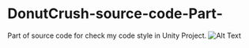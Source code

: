 # DonutCrush-source-code-Part-
Part of source code for check my code style in Unity Project.
![Alt Text](https://github.com/ZenDeiAn/DonutCrush-source-code-Part-/blob/main/Cover.gif)